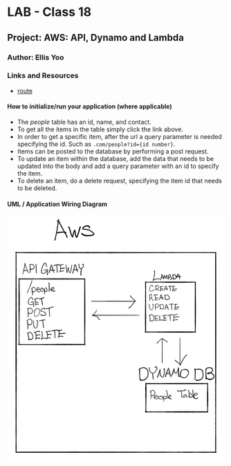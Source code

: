 # LAB - Class 18

## Project: AWS: API, Dynamo and Lambda

### Author: Ellis Yoo

### Links and Resources

- [route](https://kiwkhy584k.execute-api.us-west-2.amazonaws.com/people)

#### How to initialize/run your application (where applicable)

- The _people_ table has an id, name, and contact.
- To get all the items in the table simply click the link above. 
- In order to get a specific item, after the url a query parameter is needed specifying the id. Such as `.com/people?id={id number}`.
- Items can be posted to the database by performing a post request.
- To update an item within the database, add the data that needs to be updated into the body and add a query parameter with an id to specify the item.
- To delete an item, do a delete request, specifying the item id that needs to be deleted.

#### UML / Application Wiring Diagram

![](./dynamo_uml.jpeg)

